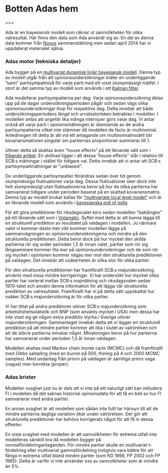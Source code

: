 # Botten Adas hem
===

Ada är en bayesiansk modell som räknar ut sannolikheten för olika valresultat. Här finns den data som Ada användr sig av. En del av denna data kommer från [Novus](http://www.novus.se/vaeljaropinionen/ekotnovus-poll-of-polls.aspx) sammanställning men sedan april 2014 har vi uppdaterat materialet själva.


### Adas motor (tekniska detaljer)
 
Ada bygger på en [multivariat dynamisk linjär bayesiansk modell](http://www.jstatsoft.org/v36/i12/paper). Denna typ av modell utgår från att opinionsundersökningar mäter en underliggande ”sann” partisympatinivå för varje parti med ett visst slumpmässigt mätfel. I stort är det samma typ av modell som används i ett [Kalman filter](http://sv.wikipedia.org/wiki/Kalmanfilter).

Ada modellerar partisympatierna per dag. Varje opinionsundersökning delas upp på de dagar undersökningsperioden pågår och sedan vägs olika opinionsundersökningar ihop för respektive dag. Detta innebär att både undersökningsperiodens längd och urvalsstorleken betraktas i modellen. I modellen antas att ungefär lika många intervjuer görs varje dag. Vi antar också att varje parti i opinionsmätningen är oberoende av de andra partisympatierna vilket inte stämmer då modellen de facto är multinomial. Anledningen till detta är att vid ett antagande om multinomialmodell blir kovariansmatrsien singulär om partiernas proportioner summerar till 1.

Utöver detta så skattas även ”house effects” på ett liknande sätt som i [följande artikel](http://linkinghub.elsevier.com/retrieve/pii/S0261379410000946). En skillnad ligger i att  dessa ”house effects” står i relation till SCB:s mätningar i stället för tidigare val. Detta innebär att vi antar att SCB:s partisympatimätningar är "unbiased".
 
De underliggande partisympatier förändras sedan över tid genom slumpmässiga fluktuationer varje dag. Dessa fluktuationer sker dock inte helt slumpmässigt utan fluktuationerna beror på hur de olika partierna har samvarierat tidigare under perioden baserat på en skattad kovariansmatris. Denna typ av modell brukar kallas för [”multivariate local level model”](http://books.google.com/books?hl=en&lr=&id=VCt3zVq8TO8C&oi=fnd&pg=PA1&dq=Dynamic+linear+models+with+R&ots=PW78ub8fxV&sig=jvwM_ed56JCaitUWTAv3rUDjM2E) och är en liknande modell som används i [bayesianska poll of polls](http://eppsac.utdallas.edu/files/jackman/CAJP%2040-4%20Jackman.pdf).

För att göra prediktioner för riksdagsvalet körs sedan modellen ”baklänges” på ett liknande sätt som i [Votamatic](http://votamatic.org/). Syftet med detta är att kunna lägga till en strukturell prediktion av resultatet på valdagen i modellen. Ju närmare valet vi kommer desto mer vikt kommer modellen lägga på sammanvägningen av opinionsundersökningarna och mindre på den strukturella prediktionen. Detta beror dock på hur mycket den skilda partierna rör sig under perioden 1,5 år innan valet, partier som rör sig långsammare kommer lita mer på opinionsundersökningar och de som rör sig mycket i opinionen kommer vägas mer mot den strukturella prediktionen på valdagen. Det innebär att osäkerheten är olika stor för olika partier.

För den strukturella prediktionen har framförallt SCB:s majundersökning använts med vissa mindre korrigeringar. Vi har undersökt hur mycket olika partier har varierat mellan SCB:s majmätning och riksdagsvalen sedan 1970-talet och använt denna information för att lägga vår strukturella prediktion av valresultatet. Framförallt har vi på detta sätt uppskattat hur osäker SCB:s majundersökning är för olika partier. 

Vi har tittat på andra prediktorer utöver SCB:s majundersökning som arbetslöshetsstatistik och BNP (som använts mycket i USA) men dessa har inte visat sig ge någon extra prediktiv styrka i Sverige utöver majundersökningen. Sammantaget innebär detta att vi lägger en strukturell prediktion på att mindre partier kommer att öka i slutet av valrörelsen och att de större partierna minskar något. Minskningen beror på hur partierna har samvarierat under perioden 1,5 år innan valdagen.
 
Modellen skattas med Markov chain monte carlo (MCMC) och då framförallt med Gibbs sampling (med en burnin på 500, thining på 4 och 2000 MCMC samples). Med undantag från priorn på valdagen är samtliga priors vaga (vague) men korrekta (proper).
 
### Adas brister
Modellen svaghet just nu är dels att vi inte på ett naturligt sätt kan inkludera FI i modellen då det saknas historisk opinionsdata för att få en bild av hur FI samvarierar med andra partier. 

En annan svaghet är att modellen som sådan inte fullt tar hänsyn till att de mindre partierna dagliga variation ökar under valrörelsen. Det gör att strukturella prediktioner har behövs korrigerats något för att få in dessa effekter. 

En sista svaghet med modellen är att sannolikheten för extrema utfall inte modelleras särskilt bra då modellen bygger på normalfördelningantaganden. För mindre partier skulle en multivariat t-fördelning eller multivariat gammafördelning troligtvis vara bättre för att fånga in extrema utfall bland mindre partier (som KD 1998, FP 2002 och FP 1985). Detta är varför vi inte använder oss av sannolikheter som är mindre än 5%.
